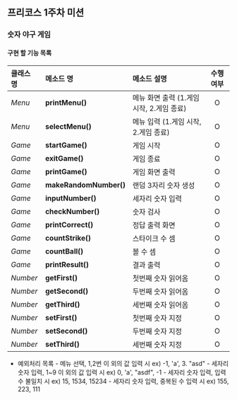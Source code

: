 ## 프리코스 1주차 미션
### 숫자 야구 게임
#### 구현 할 기능 목록
  |클래스 명|메소드 명|메소드 설명|수행 여부|
  |:-------|:-------|:-------|:-------:|
  |*Menu*|**printMenu()**|메뉴 화면 출력 (1.게임 시작, 2.게임 종료)|O|
  |*Menu*|**selectMenu()**|메뉴 입력 (1.게임 시작, 2.게임 종료)|O|
  |*Game*|**startGame()**|게임 시작|O|
  |*Game*|**exitGame()**|게임 종료|O|
  |*Game*|**printGame()**|게임 화면 출력|O|
  |*Game*|**makeRandomNumber()**|랜덤 3자리 숫자 생성|O|
  |*Game*|**inputNumber()**|세자리 숫자 입력|O|
  |*Game*|**checkNumber()**|숫자 검사|O|
  |*Game*|**printCorrect()**|정답 출력 화면|O|
  |*Game*|**countStrike()**|스타이크 수 셈|O|
  |*Game*|**countBall()**|볼 수 셈|O|
  |*Game*|**printResult()**|결과 출력|O|
  |*Number*|**getFirst()**|첫번째 숫자 읽어옴|O|
  |*Number*|**getSecond()**|두번째 숫자 읽어옴|O|
  |*Number*|**getThird()**|세번째 숫자 읽어옴|O|
  |*Number*|**setFirst()**|첫번째 숫자 지정|O|
  |*Number*|**setSecond()**|두번째 숫자 지정|O|
  |*Number*|**setThird()**|세번째 숫자 지정|O|
  
   + 예외처리 목록
    - 메뉴 선택, 1,2번 이 외의 값 입력 시 ex) -1, 'a', 3. "asd"
    - 세자리 숫자 입력, 1~9 이 외의 값 입력 시 ex) 0, 'a', "asdf", -1
    - 세자리 숫자 입력, 입력 수 불일치 시 ex) 15, 1534, 15234
    - 세자리 숫자 입력, 중복된 수 입력 시 ex) 155, 223, 111
